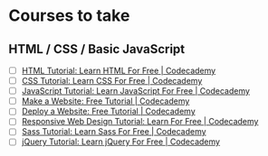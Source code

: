 # Courses to take

## HTML / CSS / Basic JavaScript

- [ ] [HTML Tutorial: Learn HTML For Free \| Codecademy](https://www.codecademy.com/learn/learn-html)
- [ ] [CSS Tutorial: Learn CSS For Free \| Codecademy](https://www.codecademy.com/learn/learn-css)
- [ ] [JavaScript Tutorial: Learn JavaScript For Free \| Codecademy](https://www.codecademy.com/learn/introduction-to-javascript)
- [ ] [Make a Website: Free Tutorial \| Codecademy](https://www.codecademy.com/learn/make-a-website)
- [ ] [Deploy a Website: Free Tutorial \| Codecademy](https://www.codecademy.com/learn/deploy-a-website)
- [ ] [Responsive Web Design Tutorial: Learn For Free \| Codecademy](https://www.codecademy.com/learn/learn-responsive-design)
- [ ] [Sass Tutorial: Learn Sass For Free \| Codecademy](https://www.codecademy.com/learn/learn-sass)
- [ ] [jQuery Tutorial: Learn jQuery For Free \| Codecademy](https://www.codecademy.com/learn/learn-jquery)
